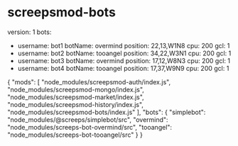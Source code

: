 # screepsmod-bots

version: 1
bots:
- username: bot1
  botName: overmind
  position: 22,13,W1N8
  cpu: 200
  gcl: 1
- username: bot2
  botName: tooangel
  position: 34,22,W3N1
  cpu: 200
  gcl: 1
- username: bot3
  botName: overmind
  position: 17,12,W8N3
  cpu: 200
  gcl: 1
- username: bot4
  botName: tooangel
  position: 17,37,W9N9
  cpu: 200
  gcl: 1


{
  "mods": [
    "node_modules/screepsmod-auth/index.js",
    "node_modules/screepsmod-mongo/index.js",
    "node_modules/screepsmod-market/index.js",
    "node_modules/screepsmod-history/index.js",
    "node_modules/screepsmod-bots/index.js"
  ],
  "bots": {
    "simplebot": "node_modules/@screeps/simplebot/src",
    "overmind": "node_modules/screeps-bot-overmind/src",
    "tooangel": "node_modules/screeps-bot-tooangel/src"
  }
}